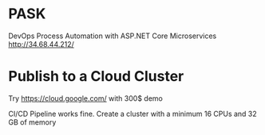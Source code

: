 # PASK
DevOps Process Automation with ASP.NET Core Microservices
http://34.68.44.212/

# Publish to a Cloud Cluster
Try https://cloud.google.com/ with 300$ demo 

CI/CD Pipeline works fine.
Create a cluster with a minimum 16 CPUs and 32 GB of memory 




